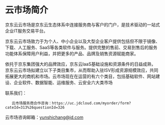 # 云市场简介
京东云云市场是京东云生态体系中连接服务商与客户的门户，是技术驱动的一站式企业IT服务交易平台。

京东云云市场致力于为个人、中小企业以及大型企业客户提供包括但不限于镜像、下载、人工服务、SaaS等各类软件与服务。提供完整的售前、交易到售后的服务功能体系保障用户利益，并把更多的产品、品牌及销售资源赋能商家。

依托于京东集团强大的品牌效应，京东云IaaS基础设施和资源条件的日益成熟，京东云云市场拟建立以下子类目集市，从而帮助入驻ISV形成资源规模效应，共同拓展更大的商机和市场。云市场现在在运营的有六个类目，包括基础软件、网站建设、企业软件、数据智能、运维服务、云安全六大类市场







联系我们：

       云市场服务商合作咨询：https://uc.jdcloud.com/myorder/form?cateId=313%26questionId=326

云市场咨询邮箱：yunshichang@jd.com

